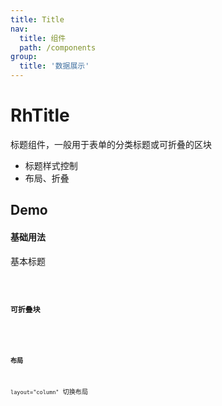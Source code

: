 ```yaml
---
title: Title
nav:
  title: 组件
  path: /components
group:
  title: '数据展示'
---
```


# RhTitle

标题组件，一般用于表单的分类标题或可折叠的区块

- 标题样式控制
- 布局、折叠

## Demo

#### 基础用法

基本标题

<code src="./demo.tsx"/>

#### 可折叠块

<code src="./complex.tsx"/>

#### 布局

`layout="column"` 切换布局

<code src="./demo-layout.tsx"/>

<API/>
